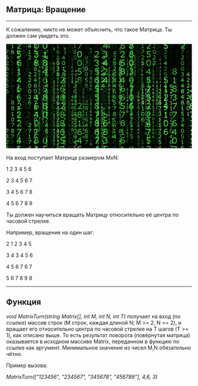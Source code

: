 
## Матрица: Вращение
____
К сожалению, никто не может объяснить, что такое Матрица.
Ты должен сам увидеть это.

![Matrix](https://github.com/ittkirsan/lessons-survivor/blob/main/images/mtx17.jpg)

На вход поступает Матрица размером MxN:

1 2 3 4 5 6 

2 3 4 5 6 7

3 4 5 6 7 8

4 5 6 7 8 9

Ты должен научиться вращать Матрицу относительно её центра по часовой стрелке.

Например, вращение на один шаг:

2 1 2 3 4 5 

3 4 3 4 5 6

4 5 6 7 6 7

5 6 7 8 9 8

____
## Функция

*void MatrixTurn(string Matrix[], int M, int N, int T)*
получает на вход (по ссылке) массив строк (M строк, каждая длиной N; M >= 2, N >= 2), и вращает его относительно центра по часовой стрелке на T шагов (T >= 1), как описано выше.
То есть результат поворота (повёрнутая матрица) оказывается в исходном массиве Matrix, переданном в функцию по ссылке как аргумент.
Минимальное значение из чисел M,N обязательно чётно.

Пример вызова:

*MatrixTurn(["123456", "234567", "345678", "456789"], 4,6, 3)*

